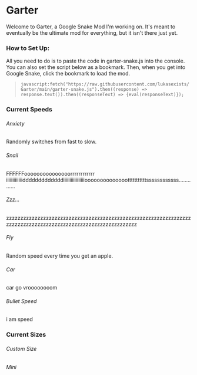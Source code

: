# Garter
Welcome to Garter, a Google Snake Mod I'm working on. It's meant to eventually be the ultimate mod for everything, but it isn't there just yet.

### How to Set Up:
All you need to do is to paste the code in garter-snake.js into the console. You can also set the script below as a bookmark. Then, when you get into Google Snake, click the bookmark to load the mod.

> `javascript:fetch("https://raw.githubusercontent.com/lukasexists/Garter/main/garter-snake.js").then((response) => response.text()).then((responseText) => {eval(responseText)});`

### Current Speeds
 ###### Anxiety
 Randomly switches from fast to slow.
 
 ###### Snail
 FFFFFFooooooooooooooorrrrrrrrrrrr iiiiiiiiiiiiidddddddddddddiiiiiiiiiiiiiiiiiooooooooooooootttttttttttssssssssssss..............
 
 ###### Zzz...
 zzzzzzzzzzzzzzzzzzzzzzzzzzzzzzzzzzzzzzzzzzzzzzzzzzzzzzzzzzzzzzzzzzzzzzzzzzzzzzzzzzzzzzzzzzzzzzzzzzzzzzzzzzzzzzz
 
 ###### Fly
 Random speed every time you get an apple.
 
 ###### Car
 car go vroooooooom
 ###### Bullet Speed
 i am speed
 
### Current Sizes

###### Custom Size
###### Mini
